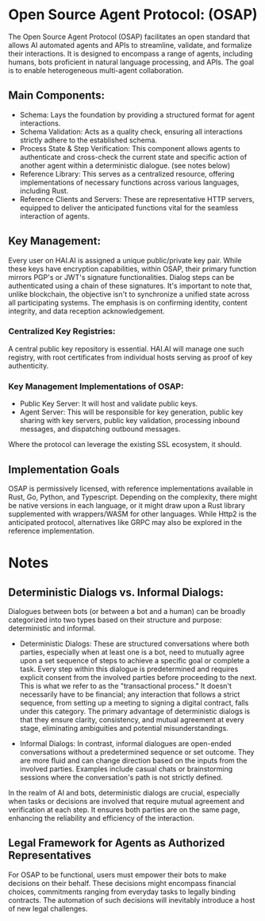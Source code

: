 # Open Source Agent Protocol: (OSAP)

The Open Source Agent Protocol (OSAP) facilitates an open standard that allows AI automated agents and APIs to streamline, validate, and formalize their interactions. It is designed to encompass a range of agents, including humans, bots proficient in natural language processing, and APIs. The goal is to enable heterogeneous multi-agent collaboration.

## Main Components:

 - Schema: Lays the foundation by providing a structured format for agent interactions.
 - Schema Validation: Acts as a quality check, ensuring all interactions strictly adhere to the established schema.
 - Process State & Step Verification: This component allows agents to authenticate and cross-check the current state and specific action of another agent within a deterministic dialogue. (see notes below)
 - Reference Library: This serves as a centralized resource, offering implementations of necessary functions across various languages, including Rust.
 - Reference Clients and Servers: These are representative HTTP servers, equipped to deliver the anticipated functions vital for the seamless interaction of agents.


## Key Management:

Every user on HAI.AI is assigned a unique public/private key pair. While these keys have encryption capabilities, within OSAP, their primary function mirrors PGP's or JWT's signature functionalities. Dialog steps can be authenticated using a chain of these signatures. It's important to note that, unlike blockchain, the objective isn't to synchronize a unified state across all participating systems. The emphasis is on confirming identity, content integrity, and data reception acknowledgement.

### Centralized Key Registries:

A central public key repository is essential. HAI.AI will manage one such registry, with root certificates from individual hosts serving as proof of key authenticity.

### Key Management Implementations of OSAP:

 - Public Key Server: It will host and validate public keys.
 - Agent Server: This will be responsible for key generation, public key sharing with key servers, public key validation, processing inbound messages, and dispatching outbound messages.

Where the protocol can leverage the existing SSL ecosystem, it should.


## Implementation Goals


OSAP is permissively licensed, with reference implementations available in Rust, Go, Python, and Typescript. Depending on the complexity, there might be native versions in each language, or it might draw upon a Rust library supplemented with wrappers/WASM for other languages. While Http2 is the anticipated protocol, alternatives like GRPC may also be explored in the reference implementation.


# Notes

## Deterministic Dialogs vs. Informal Dialogs:

Dialogues between bots (or between a bot and a human) can be broadly categorized into two types based on their structure and purpose: deterministic and informal.

 - Deterministic Dialogs: These are structured conversations where both parties, especially when at least one is a bot, need to mutually agree upon a set sequence of steps to achieve a specific goal or complete a task. Every step within this dialogue is predetermined and requires explicit consent from the involved parties before proceeding to the next. This is what we refer to as the "transactional process." It doesn't necessarily have to be financial; any interaction that follows a strict sequence, from setting up a meeting to signing a digital contract, falls under this category. The primary advantage of deterministic dialogs is that they ensure clarity, consistency, and mutual agreement at every stage, eliminating ambiguities and potential misunderstandings.

 - Informal Dialogs: In contrast, informal dialogues are open-ended conversations without a predetermined sequence or set outcome. They are more fluid and can change direction based on the inputs from the involved parties. Examples include casual chats or brainstorming sessions where the conversation's path is not strictly defined.

In the realm of AI and bots, deterministic dialogs are crucial, especially when tasks or decisions are involved that require mutual agreement and verification at each step. It ensures both parties are on the same page, enhancing the reliability and efficiency of the interaction.

## Legal Framework for Agents as Authorized Representatives

For OSAP to be functional, users must empower their bots to make decisions on their behalf. These decisions might encompass financial choices, commitments ranging from everyday tasks to legally binding contracts. The automation of such decisions will inevitably introduce a host of new legal challenges.

